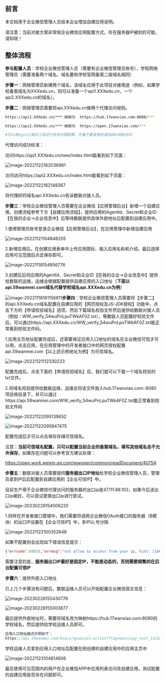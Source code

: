 ## 前言

本文档用于企业微信管理人员给本企业增加自建应用说明。

请注意：当前对接方案非常规企业微信应用配置方式，存在服务器IP被封的可能，请知晓！

## 整体流程

**参与配置人员**：学校企业微信管理人员（需要有企业微信管理员账号），学校网络管理员（需要准备两个域名，域名要和学校官网备案二级域名相同）

**步骤一**：网络管理员新建两个域名，该域名仅用于此项目对接用途（例如，如果学校备案域名为XXXedu.cn，则可以准备一个api1.XXXedu.cn，一个api2.XXXedu.cn的域名）。

**步骤二**：网络管理员需要将api.XXXedu.cn做两个代理访问规则。

```sh
https://api1.XXXedu.cn/*** 映射为  https://hub.17wanxiao.com:8080/*** 

https://api2.XXXedu.cn/*** 映射为  https://open.17wanxiao.com/***

#可以用ngin之类的工具进行反向代理配置，尽量不要直接走域名DNS映射访问
```

代理访问成功标准：

访问https://api1.XXXedu.cn/new/index.html能看到如下页面：

![image-20221122162036861](https://alex-img-1253982387.cos.ap-nanjing.myqcloud.com/Typora-wm/202211221620019.png)

访问访问https://api2.XXXedu.cn/index.html能看到如下页面：

![image-20221122162148367](https://alex-img-1253982387.cos.ap-nanjing.myqcloud.com/Typora-wm/202211221621570.png)

将代理好的域名api.XXXedu.cn告诉数联对接人员。

**步骤三**：学校企业微信管理人员需要在企业微信【应用管理后台】新增一个自建应用，创建流程参考下方【自建应用流程】，提供应用的AgentId、Secret和企业ID【在我的企业->企业信息中】后等待数联提供具体外嵌地址后配置到自建应用中。

1.使用管理员账号登录企业微信【应用管理后台】，在应用管理中新增自建应用

![image-20221121104848205](https://alex-img-1253982387.cos.ap-nanjing.myqcloud.com/Typora-wm/202211211048503.png)

2.新增应用后，在创建应用表单中上传应用图标、输入应用名称和介绍，最后选择应用可见范围后点击保存即可。

![image-20221118154856778](https://alex-img-1253982387.cos.ap-nanjing.myqcloud.com/Typora-wm/202211181548847.png)

3.创建后后将应用的AgentId、Secret和企业ID【在我的企业->企业信息中】提供给数联的运维，运维会根据配置提供自建应用的入口地址（**下面以api.59wanmei.com域名代替学校域名api.XXXedu.cn为例**）

![image-20221118161156811](https://alex-img-1253982387.cos.ap-nanjing.myqcloud.com/Typora-wm/202211181611845.png)**步骤四**：学校企业微信管理人员需要将【步骤二】的api.XXXedu.cn域名配置在自建应用的【网页授权及JS-JDK授权】功能中，点击下方的【申请校验域名】选项，然后下载域名校验文件然后提供给数联对接人员（例如：WW_verify_54wuPnLpuTWkAF0Z.txt），等数联人员配置好校验文件后，可以通过https://api.XXXedu.cn/WW_verify_54wuPnLpuTWkAF0Z.txt能正常看到校验文件码。

1.应用主页地址配置完成后，还需要保证应用入口地址的域名在企业微信可信才可以用。点击应用，在应用管理中的开发者接口中的网页授权配置api.59wanmei.com【以上述示例地址为例】为可信域名。

![image-20221121112330223](https://alex-img-1253982387.cos.ap-nanjing.myqcloud.com/Typora-wm/202211211123258.png)

配置完成后，点击下面的【申请校验域名】后，我们就可以下载一个域名校验的txt文件。

2.将域名校验提供给数联运维，运维会将该文件放入hub.17wanxiao.com::8080项目根目录下，并可以通过https://api.59wanmei.com/WW_verify_54wuPnLpuTWkAF0Z.txt能正常看到校验文件码

![image-20221122095139652](https://alex-img-1253982387.cos.ap-nanjing.myqcloud.com/Typora-wm/202211220951733.png)

![image-20221122095847475](https://alex-img-1253982387.cos.ap-nanjing.myqcloud.com/Typora-wm/202211220958509.png)

配置完成后才可以点击保存存储可信域名。

注意：**当前可信域名配置，只可以配置当前企业的备案域名，填写其他域名会不允许保存**。如果存在问题可以参考官方建议处理：

https://open.work.weixin.qq.com/wwopen/common/readDocument/40754

**步骤五**：数联对接人员需要提供**服务器出口IP地址**给学校企业微信管理人员，管理员拿到IP后后配置到自建应用的【企业可信IP】中。

目前生产用于企业微信代理访问的服务器的出口ip是47.111.68.103，如果今后该出口ip被封，可以尝试更换出口ip进行尝试。

![image-20230228154506220](https://alex-img-1253982387.cos.ap-nanjing.myqcloud.com/Typora-wm/202302281545599.png)

1.同样在开发者接口管理中，我们需要将调用企业微信OAuth接口的服务器（B模块）的出口IP设置在【企业可信IP】中，多IP以;号分隔

![image-20221122100352648](https://alex-img-1253982387.cos.ap-nanjing.myqcloud.com/Typora-wm/202211221003720.png)

如果不配置则会出现如下错误信息提示：

```json
{"errcode":60020,"errmsg":"not allow to access from your ip, hint: [1669020802500610298213653], from ip: 120.27.208.144, more info at https://open.work.weixin.qq.com/devtool/query?e=60020"}
```

需要注意的是，**服务器出口IP最好是固定IP，不能是动态的，否则需要频繁的在后台配置可信IP**



**步骤六**：提供外嵌入口地址

已上几个步骤没有问题后，数联运维人员可以开始配置企业微信宿主信息：

![image-20230228155430778](https://alex-img-1253982387.cos.ap-nanjing.myqcloud.com/Typora-wm/202302281554822.png)

![image-20230228155003877](https://alex-img-1253982387.cos.ap-nanjing.myqcloud.com/Typora-wm/202302281550917.png)

最后提供外嵌地址时，需要将域名改为映射https://hub.17wanxiao.com:8080的学校域名，然后提供给学校运维人员即可。

```js
应用入口地址格式示例如下：
https://api.59wanmei.com/bsacs/qyweixin.action?flag=weixinqy_test_1121&paytype=qyweixin&ecardFunc=index
```

学校运维人员拿到应用入口地址后配置在刚创建的自建应用中的应用主页中

![image-20221123104814606](https://alex-img-1253982387.cos.ap-nanjing.myqcloud.com/Typora-wm/202211231048114.png)

最后使用可见范围内的用户在企业微信APP中应用列表访问改自建应用，测试配置的自建应用是否存在问题即可。

